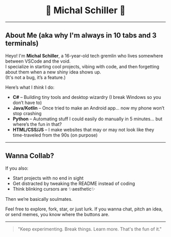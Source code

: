 <!-- CRT-glow mode: ON -->

<h1 align="center">👾 Michal Schiller 👾</h1>

---

## About Me (aka why I'm always in 10 tabs and 3 terminals)

Heyo! I'm **Michal Schiller**, a 16-year-old tech gremlin who lives somewhere between VSCode and the void.  
I specialize in starting cool projects, vibing with code, and then forgetting about them when a new shiny idea shows up.  
(It's not a bug, it’s a feature.)

Here’s what I *think* I do:

-  **C#** – Building tiny tools and desktop wizardry (I break Windows so you don’t have to)
-  **Java/Kotlin** – Once tried to make an Android app... now my phone won’t stop crashing
-  **Python** – Automating stuff I could easily do manually in 5 minutes... but where’s the fun in that?
-  **HTML/CSS/JS** – I make websites that may or may not look like they time-traveled from the 90s (on purpose)

---

##  Wanna Collab?

If you also:
- Start projects with no end in sight
- Get distracted by tweaking the README instead of coding
- Think blinking cursors are ✨aesthetic✨

Then we’re basically soulmates.

Feel free to explore, fork, star, or just lurk. If you wanna chat, pitch an idea, or send memes, you know where the buttons are.

---

> "Keep experimenting. Break things. Learn more. That's the fun of it."

<!-- Warning: May contain outdated projects, broken ideas, and pure chaos. Enjoy responsibly. -->
